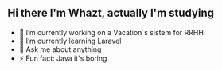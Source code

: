 ## Hi there I'm Whazt, actually I'm studying 

- 🔭 I’m currently working on a Vacation´s sistem for RRHH
- 🌱 I’m currently learning Laravel
- 💬 Ask me about anything
- ⚡ Fun fact: Java it's boring 
